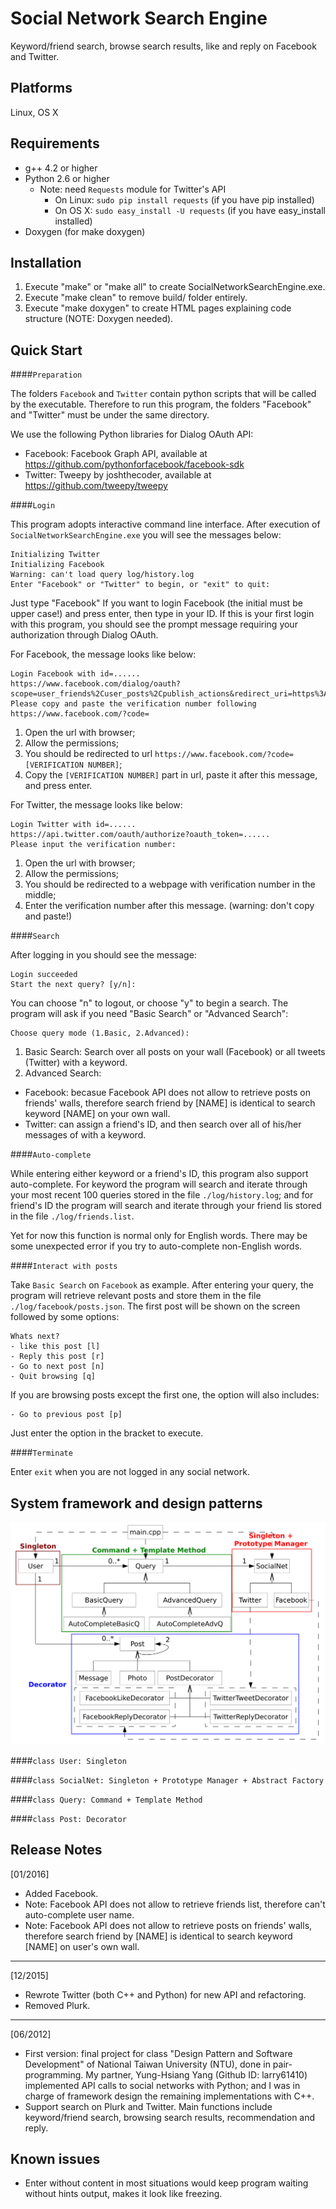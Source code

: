 Social Network Search Engine
============================
Keyword/friend search, browse search results, like and reply on Facebook and Twitter.

Platforms
---------
Linux, OS X

Requirements
------------
* g++ 4.2 or higher
* Python 2.6 or higher
  * Note: need `Requests` module for Twitter's API
    * On Linux: `sudo pip install requests` (if you have pip installed)
    * On OS X: `sudo easy_install -U requests` (if you have easy\_install installed)
* Doxygen (for make doxygen)

Installation
------------
1. Execute "make" or "make all" to create SocialNetworkSearchEngine.exe.
2. Execute "make clean" to remove build/ folder entirely.
3. Execute "make doxygen" to create HTML pages explaining code structure (NOTE: Doxygen needed).

Quick Start
-----------

####`Preparation`

The folders `Facebook` and `Twitter` contain python scripts that will be called by the executable. Therefore to run this program, the folders "Facebook" and "Twitter" must be under the same directory.

We use the following Python libraries for Dialog OAuth API:
* Facebook: Facebook Graph API, available at https://github.com/pythonforfacebook/facebook-sdk
* Twitter: Tweepy by joshthecoder, available at https://github.com/tweepy/tweepy

####`Login`

This program adopts interactive command line interface. After execution of `SocialNetworkSearchEngine.exe` you will see the messages below:
```
Initializing Twitter
Initializing Facebook
Warning: can't load query log/history.log
Enter "Facebook" or "Twitter" to begin, or "exit" to quit:
```
Just type "Facebook" If you want to login Facebook (the initial must be upper case!) and press enter, then type in your ID. If this is your first login with this program, you should see the prompt message requiring your authorization through Dialog OAuth.

For Facebook, the message looks like below:
```
Login Facebook with id=......
https://www.facebook.com/dialog/oauth?scope=user_friends%2Cuser_posts%2Cpublish_actions&redirect_uri=https%3A%2F%2Fwww.facebook.com%2F&client_id=......
Please copy and paste the verification number following https://www.facebook.com/?code=
```
1. Open the url with browser;
2. Allow the permissions;
3. You should be redirected to url `https://www.facebook.com/?code=[VERIFICATION NUMBER]`;
4. Copy the `[VERIFICATION NUMBER]` part in url, paste it after this message, and press enter.

For Twitter, the message looks like below:
```
Login Twitter with id=......
https://api.twitter.com/oauth/authorize?oauth_token=......
Please input the verification number:
```
1. Open the url with browser;
2. Allow the permissions;
3. You should be redirected to a webpage with verification number in the middle;
4. Enter the verification number after this message. (warning: don't copy and paste!)

####`Search`

After logging in you should see the message:
```
Login succeeded
Start the next query? [y/n]: 
```

You can choose "n" to logout, or choose "y" to begin a search. The program will ask if you need "Basic Search" or "Advanced Search":
```
Choose query mode (1.Basic, 2.Advanced):
```
1. Basic Search: Search over all posts on your wall (Facebook) or all tweets (Twitter) with a keyword.
2. Advanced Search:
  * Facebook: becasue Facebook API does not allow to retrieve posts on friends' walls, therefore search friend by [NAME] is identical to search keyword [NAME] on your own wall.
  * Twitter: can assign a friend's ID, and then search over all of his/her messages of with a keyword.

####`Auto-complete`

While entering either keyword or a friend's ID, this program also support auto-complete. For keyword the program will search and iterate through your most recent 100 queries stored in the file `./log/history.log`; and for friend's ID the program will search and iterate through your friend lis stored in the file `./log/friends.list`.

Yet for now this function is normal only for English words. There may be some unexpected error if you try to auto-complete non-English words.

####`Interact with posts`

Take `Basic Search` on `Facebook` as example. After entering your query, the program will retrieve relevant posts and store them in the file `./log/facebook/posts.json`. The first post will be shown on the screen followed by some options:
```
Whats next?
- like this post [l]
- Reply this post [r]
- Go to next post [n]
- Quit browsing [q]
```
If you are browsing posts except the first one, the option will also includes:
```
- Go to previous post [p]
```
Just enter the option in the bracket to execute.

####`Terminate`

Enter `exit` when you are not logged in any social network.

System framework and design patterns
------------------------------------

![patterns](https://github.com/piscesfantasy/SocialNetworkSearchEngine/blob/master/doc/classDiagram.png)

####`class User: Singleton`

####`class SocialNet: Singleton + Prototype Manager + Abstract Factory`

####`class Query: Command + Template Method`

####`class Post: Decorator`

Release Notes
-------------

[01/2016]
- Added Facebook.
- Note: Facebook API does not allow to retrieve friends list, therefore can't auto-complete user name.
- Note: Facebook API does not allow to retrieve posts on friends' walls, therefore search friend by [NAME] is identical to search keyword [NAME] on user's own wall.

____________
[12/2015]
- Rewrote Twitter (both C++ and Python) for new API and refactoring.
- Removed Plurk.

____________
[06/2012]
- First version: final project for class "Design Pattern and Software Development" of National Taiwan University (NTU), done in pair-programming. My partner, Yung-Hsiang Yang (Github ID: larry61410) implemented API calls to social networks with Python; and I was in charge of framework design the remaining implementations with C++.
- Support search on Plurk and Twitter. Main functions include keyword/friend search, browsing search results, recommendation and reply.

Known issues
------------
- Enter without content in most situations would keep program waiting without hints output, makes it look like freezing.
